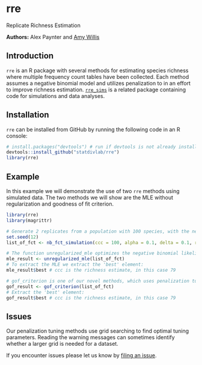# rre 
Replicate Richness Estimation

**Authors:** Alex Paynter and [Amy Willis](http://statisticaldiversitylab.com/team/amy-willis)

## Introduction

`rre` is an R package with several methods for estimating species richness where multiple frequency count tables have been collected.  Each method assumes a negative binomial model and utilizes penalization to in an effort to improve richness estimation. [`rre_sims`](https://github.com/statdivlab/rre_sims) is a related package containing code for simulations and data analyses.

## Installation

`rre` can be installed from GitHub by running the following code in an R console:

```r
# install.packages("devtools") # run if devtools is not already installed.
devtools::install_github("statdivlab/rre")
library(rre)
```

## Example

In this example we will demonstrate the use of two `rre` methods using simulated data.  The two methods we will show are the MLE without regularization and goodness of fit criterion.

```r
library(rre)
library(magrittr)

# Generate 2 replicates from a population with 100 species, with the negative binomial parameters alpha = 0.1 and delta = 0.1.
set.seed(12)
list_of_fct <- nb_fct_simulation(ccc = 100, alpha = 0.1, delta = 0.1, r = 2)

# The function unregularized_mle optimizes the negative binomial likelihood with no penalization:
mle_result <- unregularized_mle(list_of_fct)
# To extract the MLE we extract the 'best' element:
mle_result$best # ccc is the richness estimate, in this case 79

# gof_criterion is one of our novel methods, which uses penalization tuned by a goodness of fit metric to estimate richness:
gof_result <- gof_criterion(list_of_fct)
# Extract the 'best' element:
gof_result$best # ccc is the richness estimate, in this case 79
```

## Issues

Our penalization tuning methods use grid searching to find optimal tuning parameters.  Reading the warning messages can sometimes identify whether a larger grid is needed for a dataset.  

If you encounter issues please let us know by [filing an issue](https::github.com/statdivlab/paramedic/issues).